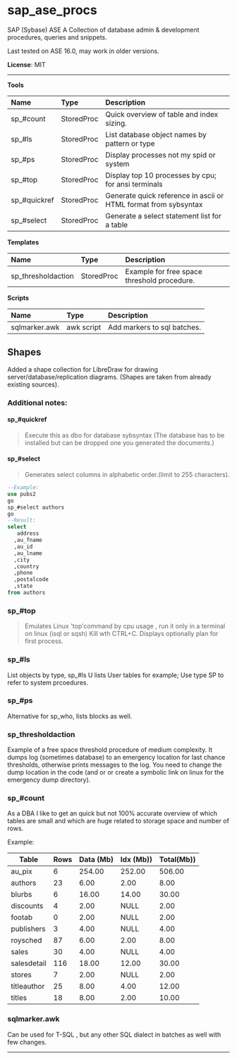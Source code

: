 # sap_ase_procs
SAP (Sybase) ASE  A Collection of database admin &amp; development  procedures, queries and snippets.

Last tested on ASE 16.0, may work in older versions.


**License**: MIT

---


**Tools**

|   Name         |  Type         | Description       |
| :------------- |:------------  | :-----------------|
| sp_#count      | StoredProc    | Quick overview of table and index sizing. |
| sp_#ls         | StoredProc    | List database object names by pattern or type|
| sp_#ps         | StoredProc    | Display processes not my spid or system |
| sp_#top        | StoredProc    | Display top 10 processes by cpu; for ansi terminals |
| sp_#quickref   | StoredProc    | Generate quick reference in ascii or HTML format from sybsyntax|
| sp_#select     | StoredProc    | Generate a select statement list for a table |


**Templates**

|   Name         |  Type         | Description       |
| :------------- |:------------  | :-----------------|
| sp_thresholdaction| StoredProc | Example for free space threshold procedure.|

**Scripts**

|   Name         |  Type         | Description       |
| :------------- |:------------  | :-----------------|
| sqlmarker.awk  | awk script    | Add markers to sql batches.|


## Shapes
Added a shape collection for LibreDraw for drawing server/database/replication diagrams.
(Shapes are taken from already existing sources).

### Additional notes:

#### sp_#quickref

  > Execute this as dbo for database sybsyntax (The database has to be installed but can be dropped one you generated the documents.)

#### sp_#select
  > Generates select columns in alphabetic order.(limit to 255 characters).

```sql
--Example:
use pubs2
go
sp_#select authors
go
--Result:
select
   address
  ,au_fname
  ,au_id
  ,au_lname
  ,city
  ,country
  ,phone
  ,postalcode
  ,state
from authors

```


### sp_#top
>Emulates Linux 'top'command by cpu usage , run it only in a terminal on linux (isql or sqsh) Kill wth CTRL+C.
>Displays optionally plan for first process.


### sp_#ls

List objects by type, sp_#ls U lists User tables for example;
Use type SP to refer to system prcoedures.


### sp_#ps

Alternative for sp_who, lists blocks as well.


### sp_thresholdaction
Example of a free space threshold procedure of medium complexity.
It dumps log (sometimes database)  to an emergency location for last chance thresholds, otherwise prints messages to the log.
You need to change the dump location in the code (and or or create a symbolic link on linux for the emergency dump directory).

### sp_#count

As a DBA  I like  to get  an quick but not 100% accurate overview of which tables are small and which are huge related to storage space and number of rows.


Example:

|Table                         |Rows                                     |Data (Mb)|Idx  (Mb))|Total(Mb))
|------------------------------|-----------------------------------------|---------|----------|----------
|au_pix                        |                                        6|  254.00 |  252.00  |  506.00  
|authors                       |                                       23|    6.00 |    2.00  |    8.00  
|blurbs                        |                                        6|   16.00 |   14.00  |   30.00  
|discounts                     |                                        4|    2.00 |NULL      |    2.00  
|footab                        |                                        0|    2.00 |NULL      |    2.00  
|publishers                    |                                        3|    4.00 |NULL      |    4.00  
|roysched                      |                                       87|    6.00 |    2.00  |    8.00  
|sales                         |                                       30|    4.00 |NULL      |    4.00  
|salesdetail                   |                                      116|   18.00 |   12.00  |   30.00  
|stores                        |                                        7|    2.00 |NULL      |    2.00  
|titleauthor                   |                                       25|    8.00 |    4.00  |   12.00  
|titles                        |                                       18|    8.00 |    2.00  |   10.00  


### sqlmarker.awk
Can be used for T-SQL , but any other SQL dialect in batches as well with few changes.

---
